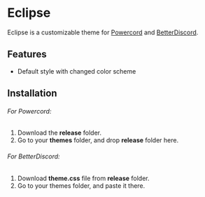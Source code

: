 # Eclipse
Eclipse is a customizable theme for [Powercord](https://github.com/powercord-org/powercord) and [BetterDiscord](https://github.com/rauenzi/BetterDiscordApp).

## Features
- Default style with changed color scheme

## Installation
###### For Powercord:
1) Download the **release** folder.
2) Go to your **themes** folder, and drop **release** folder here.

###### For BetterDiscord:
1) Download **theme.css** file from **release** folder.
2) Go to your themes folder, and paste it there.
